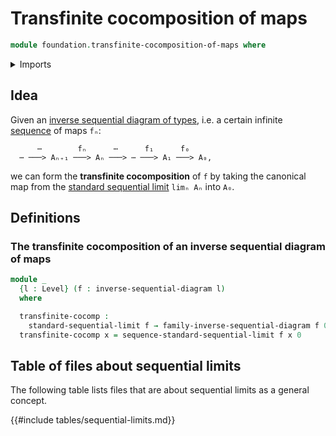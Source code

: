 # Transfinite cocomposition of maps

```agda
module foundation.transfinite-cocomposition-of-maps where
```

<details><summary>Imports</summary>

```agda
open import foundation.inverse-sequential-diagrams
open import foundation.sequential-limits
open import foundation.universe-levels
```

</details>

## Idea

Given an
[inverse sequential diagram of types](foundation.inverse-sequential-diagrams.md),
i.e. a certain infinite [sequence](foundation.dependent-sequences.md) of maps
`fₙ`:

```text
      ⋯        fₙ      ⋯      f₁      f₀
  ⋯ ───> Aₙ₊₁ ───> Aₙ ───> ⋯ ───> A₁ ───> A₀,
```

we can form the **transfinite cocomposition** of `f` by taking the canonical map
from the [standard sequential limit](foundation.sequential-limits.md) `limₙ Aₙ`
into `A₀`.

## Definitions

### The transfinite cocomposition of an inverse sequential diagram of maps

```agda
module _
  {l : Level} (f : inverse-sequential-diagram l)
  where

  transfinite-cocomp :
    standard-sequential-limit f → family-inverse-sequential-diagram f 0
  transfinite-cocomp x = sequence-standard-sequential-limit f x 0
```

## Table of files about sequential limits

The following table lists files that are about sequential limits as a general
concept.

{{#include tables/sequential-limits.md}}
